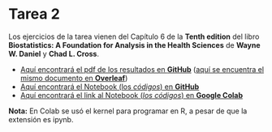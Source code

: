 # Tarea 2
Los ejercicios de la tarea vienen del Capítulo 6 de la __Tenth edition__ del libro __Biostatistics: A Foundation for Analysis in the Health Sciences__ de __Wayne W. Daniel__ y __Chad L. Cross__.

- [Aquí encontrará el pdf de los resultados en __GitHub__](./EA_tarea_2.pdf) ([aquí se encuentra el mismo documento en __Overleaf__](https://www.overleaf.com/read/gbmsjgdykgxr))
- [Aquí encontrará el Notebook (los _códigos_) en __GitHub__](./EA_tarea_2.ipynb)
- [Aquí encontrará el link al Notebook (_los códigos_) en __Google Colab__](https://colab.research.google.com/drive/1iX1eyJvYuRue040j1_ALdq5dJlSdE20w?usp=sharing)

__Nota:__ En Colab se usó el kernel para programar en R, a pesar de que la extensión es ipynb.
